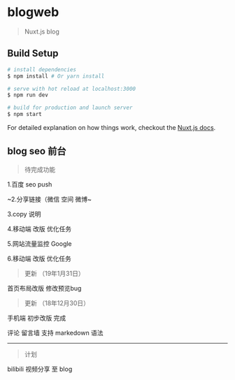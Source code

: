 # blogweb

> Nuxt.js blog

## Build Setup

``` bash
# install dependencies
$ npm install # Or yarn install

# serve with hot reload at localhost:3000
$ npm run dev

# build for production and launch server
$ npm start
```

For detailed explanation on how things work, checkout the [Nuxt.js docs](https://github.com/nuxt/nuxt.js).

## blog seo 前台

> 待完成功能

1.百度 seo push

~2.分享链接（微信 空间 微博~

3.copy 说明

4.移动端 改版 优化任务

5.网站流量监控 Google

6.移动端 改版 优化任务

> 更新 （19年1月31日） 

首页布局改版 修改预览bug

> 更新 （18年12月30日）

手机端 初步改版 完成

评论 留言墙 支持 markedown 语法

---
>计划

bilibili 视频分享 至 blog
